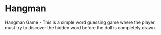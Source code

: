 # Hangman

Hangman Game - This is a simple word guessing game where the player must try to discover the hidden word before the doll is completely drawn.
